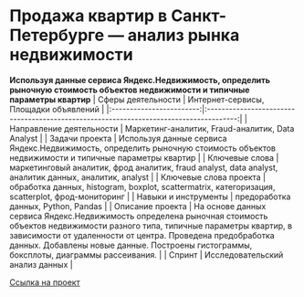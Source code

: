 # Продажа квартир в Санкт-Петербурге — анализ рынка недвижимости
**Используя данные сервиса Яндекс.Недвижимость, определить рыночную стоимость объектов  недвижимости и типичные параметры квартир**
| Сферы деятельности       | Интернет-сервисы, Площадки объявлений                                                  |
|:------------------------:|:--------------------------------------------------------------------------------------:|
| Направление деятельности | Маркетинг-аналитик, Fraud-аналитик, Data Analyst                                       |
| Задачи проекта           | Используя данные сервиса Яндекс.Недвижимость, определить рыночную стоимость объектов 
недвижимости и типичные параметры квартир                                                                           |
| Ключевые слова           | маркетинговый аналитик, фрод аналитик, fraud analyst, data analyst, аналитик данных, аналитик, analyst |
| Ключевые слова проекта   | обработка данных, histogram, boxplot, scattermatrix, категоризация, scatterplot,  фрод-мониторинг                     |
| Навыки и инструменты     | предоработка данных, Python, Pandas                                                      |
| Описание проекта         | На основе данных сервиса Яндекс.Недвижимость определена рыночная стоимость объектов недвижимости разного типа, типичные параметры квартир, в зависимости от удаленности от центра. Проведена предобработка данных. Добавлены новые данные. Построены гистограммы, боксплоты, диаграммы рассеивания. |
| Спринт                    | Исследовательский анализ данных                                                            |

[Ссылка на проект](https://github.com/elanskov/elanskov_roman/tree/main/03_Apartments_for_sale_in_St.Petersburg "Продажа квартир в Санкт-Петербурге")
